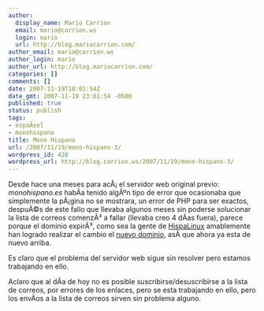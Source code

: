 ```yaml
---
author:
  display_name: Mario Carrion
  email: mario@carrion.ws
  login: mario
  url: http://blog.mariocarrion.com/
author_email: mario@carrion.ws
author_login: mario
author_url: http://blog.mariocarrion.com/
categories: []
comments: []
date: 2007-11-19T18:01:54Z
date_gmt: 2007-11-19 23:01:54 -0500
published: true
status: publish
tags:
- espaÃ±ol
- monohispano
title: Mono Hispano
url: /2007/11/19/mono-hispano-3/
wordpress_id: 428
wordpress_url: http://blog.carrion.ws/2007/11/19/mono-hispano-3/
---
```


<p>Desde hace una meses para acÃ¡ el servidor web original previo: <em>monohispano.es</em> habÃ­a tenido algÃºn tipo de error que ocasionaba que simplemente la pÃ¡gina no se mostrara, un error de PHP para ser exactos, despuÃ©s de este fallo que llevaba algunos meses sin poderse solucionar la lista de correos comenzÃ³ a fallar (llevaba creo 4 dÃ­as fuera), parece porque el dominio expirÃ³, como sea la gente de <a href="http://www.hispalinux.es/">HispaLinux</a> amablemente han logrado realizar el cambio el <a href="http://www.mono-hispano.org">nuevo dominio</a>, asÃ­ que ahora ya esta de nuevo arriba.</p>
<p>Es claro que el problema del servidor web sigue sin resolver pero estamos trabajando en ello. </p>
<p>Aclaro que al dÃ­a de hoy no es posible suscribirse/desuscribirse a la lista de correos, por errores de los enlaces, pero se esta trabajando en ello, pero los envÃ­os a la lista de correos sirven sin problema alguno.</p>
